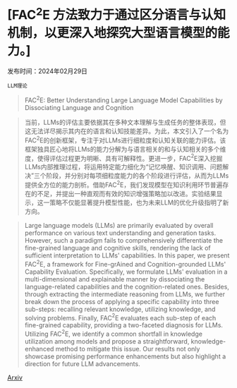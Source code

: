 # [FAC$^2$E 方法致力于通过区分语言与认知机制，以更深入地探究大型语言模型的能力。]

发布时间：2024年02月29日

`LLM理论`

> FAC$^2$E: Better Understanding Large Language Model Capabilities by Dissociating Language and Cognition

> 当前，LLMs的评估主要依据其在多种文本理解与生成任务的整体表现，但这无法详尽揭示其内在的语言和认知技能差异。为此，本文引入了一个名为FAC$^2$E的创新框架，专注于对LLMs进行细粒度和认知关联的能力评估。该框架独具匠心地将LLMs的能力分解为与语言相关的和与认知相关的多个维度，使得评估过程更为明晰、具有可解释性。更进一步，FAC$^2$E深入挖掘LLMs内部推理过程，将运用特定能力细化为“记忆唤醒、知识调用、问题解决”三个阶段，并分别对每项细粒度能力的各个阶段进行评估，从而为LLMs提供全方位的能力剖析。借助FAC$^2$E，我们发现模型在知识利用环节普遍存在的不足，并提出一种直观而有效的知识增强策略加以改进。实验结果显示，这一策略不仅能显著提升模型性能，也为未来LLM的优化升级指明了新方向。

> Large language models (LLMs) are primarily evaluated by overall performance on various text understanding and generation tasks. However, such a paradigm fails to comprehensively differentiate the fine-grained language and cognitive skills, rendering the lack of sufficient interpretation to LLMs' capabilities. In this paper, we present FAC$^2$E, a framework for Fine-grAined and Cognition-grounded LLMs' Capability Evaluation. Specifically, we formulate LLMs' evaluation in a multi-dimensional and explainable manner by dissociating the language-related capabilities and the cognition-related ones. Besides, through extracting the intermediate reasoning from LLMs, we further break down the process of applying a specific capability into three sub-steps: recalling relevant knowledge, utilizing knowledge, and solving problems. Finally, FAC$^2$E evaluates each sub-step of each fine-grained capability, providing a two-faceted diagnosis for LLMs. Utilizing FAC$^2$E, we identify a common shortfall in knowledge utilization among models and propose a straightforward, knowledge-enhanced method to mitigate this issue. Our results not only showcase promising performance enhancements but also highlight a direction for future LLM advancements.

[Arxiv](https://arxiv.org/abs/2403.00126)